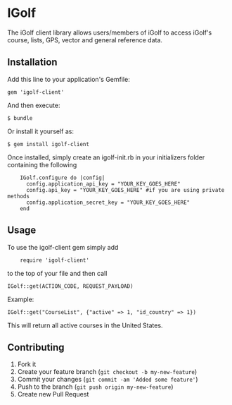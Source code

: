# IGolf

The iGolf client library allows users/members of iGolf to access iGolf's course, lists, GPS, vector and general reference data.

## Installation

Add this line to your application's Gemfile:

    gem 'igolf-client'

And then execute:

    $ bundle

Or install it yourself as:

    $ gem install igolf-client

Once installed, simply create an igolf-init.rb in your initializers folder containing the following

		IGolf.configure do |config|
		  config.application_api_key = "YOUR_KEY_GOES_HERE"
		  config.api_key = "YOUR_KEY_GOES_HERE" #if you are using private methods
		  config.application_secret_key = "YOUR_KEY_GOES_HERE"
		end

## Usage

To use the igolf-client gem simply add 

		require 'igolf-client'
		
to the top of your file and then call

	IGolf::get(ACTION_CODE, REQUEST_PAYLOAD)

Example:

	IGolf::get("CourseList", {"active" => 1, "id_country" => 1})
	
This will return all active courses in the United States.

## Contributing

1. Fork it
2. Create your feature branch (`git checkout -b my-new-feature`)
3. Commit your changes (`git commit -am 'Added some feature'`)
4. Push to the branch (`git push origin my-new-feature`)
5. Create new Pull Request
